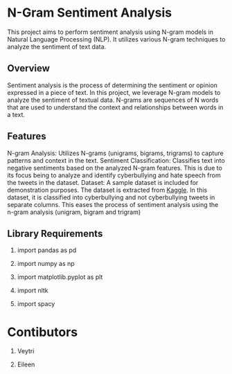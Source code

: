 # N-Gram Sentiment Analysis
This project aims to perform sentiment analysis using N-gram models in Natural Language Processing (NLP). It utilizes various N-gram techniques to analyze the sentiment of text data.

## Overview
Sentiment analysis is the process of determining the sentiment or opinion expressed in a piece of text. In this project, we leverage N-gram models to analyze the sentiment of textual data. N-grams are sequences of N words that are used to understand the context and relationships between words in a text.

## Features
N-gram Analysis: Utilizes N-grams (unigrams, bigrams, trigrams) to capture patterns and context in the text.
Sentiment Classification: Classifies text into negative sentiments based on the analyzed N-gram features. This is due to its focus being to analyze and identify cyberbullying and hate speech from the tweets in the dataset.
Dataset: A sample dataset is included for demonstration purposes. The dataset is extracted from [Kaggle](https://drive.google.com/uc?id=1iKVted6TqDRk6cYnP4vuQ-Gix2KPASkO). In this dataset, it is classified into cyberbullying and not cyberbullying tweets in separate columns. This eases the process of sentiment analysis using the n-gram analysis (unigram, bigram and trigram)

## Library Requirements
1. import pandas as pd

2. import numpy as np

3. import matplotlib.pyplot as plt

4. import nltk

5. import spacy

# Contibutors
  1. Veytri
     
  2. Eileen

